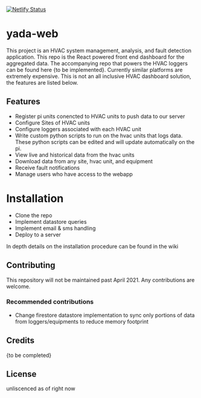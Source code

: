 [![Netlify Status](https://api.netlify.com/api/v1/badges/9b313cfb-f006-45d9-9b5b-acd41fcd2d65/deploy-status)](https://app.netlify.com/sites/yada-demo/deploys)

# yada-web

This project is an HVAC system management, analysis, and fault detection application. This repo is the React powered front end dashboard for the aggregated data. The accompanying repo that powers the HVAC loggers can be found here {to be implemented}. Currently similar platforms are extremely expensive. This is not an all inclusive HVAC dashboard solution, the features are listed below.

## Features

- Register pi units conencted to HVAC units to push data to our server
- Configure Sites of HVAC units 
- Configure loggers associated with each HVAC unit
- Write custom python scripts to run on the hvac units that logs data. These python scripts can be edited and will update automatically on the pi.
- View live and historical data from the hvac units 
- Download data from any site, hvac unit, and equipment
- Receive fault notifications
- Manage users who have access to the webapp

# Installation

- Clone the repo
- Implement datastore queries
- Implement email & sms handling
- Deploy to a server

In depth details on the installation procedure can be found in the wiki


## Contributing

This repository will not be maintained past April 2021. Any contributions are welcome. 

### Recommended contributions

- Change firestore datastore implementation to sync only portions of data from loggers/equipments to reduce memory footprint

## Credits

{to be completed}

## License

unliscenced as of right now
